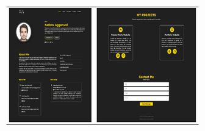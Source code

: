 <table>
  <tr>
    <td><img src="Files/img1.png" height="300" alt="Preview Img 1" /></td>
    <td><img src="Files/img2.png" height="300" alt="Preview Img 2" /></td>
  </tr>
</table>

